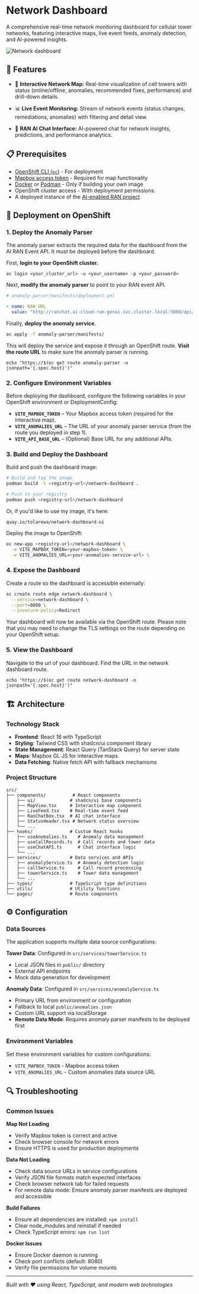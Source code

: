 # Network Dashboard

A comprehensive real-time network monitoring dashboard for cellular tower networks, featuring interactive maps, live event feeds, anomaly detection, and AI-powered insights.

![Network dashboard](img/dashboard-ui.png "Screenshow of network dashboard")

## 🌟 Features

 - 📡 **Interactive Network Map:** Real-time visualization of cell towers with status (online/offline, anomalies, recommended fixes, performance) and drill-down details.

- 📊 **Live Event Monitoring:** Stream of network events (status changes, remediations, anomalies) with filtering and detail view.

- 🤖 **RAN AI Chat Interface:** AI-powered chat for network insights, predictions, and performance analytics.

## 📋 Prerequisites

- [OpenShift CLI (`oc`)](https://docs.openshift.com/container-platform/latest/cli_reference/openshift_cli/getting-started-cli.html) - For deployment
- [Mapbox access token](https://www.mapbox.com/) - Required for map functionality  
- [Docker](https://docs.docker.com/get-docker/) or [Podman](https://podman.io/getting-started/installation) - Only if building your own image
- OpenShift cluster access - With deployment permissions
- A deployed instance of the [AI-enabled RAN project](https://github.com/rh-ssa-demos/agentic-ai-enabled-ran/tree/main)

## 🚀 Deployment on OpenShift

### 1. Deploy the Anomaly Parser
The anomaly parser extracts the required data for the dashboard from the AI RAN Event API. It must be deployed before the dashboard.

First, **login to your OpenShift cluster.**

```
oc login <your_cluster_url> -u <your_username> -p <your_password>
```

Next, **modify the anomaly parser** to point to your RAN event API.

```yml
# anomaly-parser/manifests/deployment.yml

- name: RAW_URL
  value: "http://ranchat.ai-cloud-ran-genai.svc.cluster.local:5000/api/events"
```

Finally, **deploy the anomaly service**.
```bash
oc apply -f anomaly-parser/manifests/
```

This will deploy the service and expose it through an OpenShift route. **Visit the route URL** to make sure the anomaly parser is running.

```
echo "https://$(oc get route anomaly-parser -o jsonpath='{.spec.host}')"
```

### 2. Configure Environment Variables
Before deploying the dashboard, configure the following variables in your OpenShift environment or DeploymentConfig:

- **`VITE_MAPBOX_TOKEN`** – Your Mapbox access token (required for the interactive map).
- **`VITE_ANOMALIES_URL`** – The URL of your anomaly parser service (from the route you deployed in step 1).
- **`VITE_API_BASE_URL`** – (Optional) Base URL for any additional APIs.

### 3. Build and Deploy the Dashboard
Build and push the dashboard image:
```bash
# Build and tag the image
podman build -t <registry-url>/network-dashboard .

# Push to your registry
podman push <registry-url>/network-dashboard
```
Or, if you'd like to use my image, it's here:

```
quay.io/tolarewa/network-dashboard-ui
```

Deploy the image to OpenShift:
```bash
oc new-app <registry-url>/network-dashboard \
  -e VITE_MAPBOX_TOKEN=<your-mapbox-token> \
  -e VITE_ANOMALIES_URL=<your-anomalies-service-url> \
```

### 4. Expose the Dashboard
Create a route so the dashboard is accessible externally:
```bash
oc create route edge network-dashboard \
  --service=network-dashboard \
  --port=8080 \
  --insecure-policy=Redirect
```

Your dashboard will now be available via the OpenShift route. Please note that you may need to change the TLS settings on the route depending on your OpenShift setup.

### 5. View the Dashboard
Navigate to the url of your dashboard. Find the URL in the network dashboard route.

```
echo "https://$(oc get route network-dashboard -o jsonpath='{.spec.host}')"
```

## 🏗️ Architecture

### Technology Stack
- **Frontend**: React 18 with TypeScript
- **Styling**: Tailwind CSS with shadcn/ui component library
- **State Management**: React Query (TanStack Query) for server state
- **Maps**: Mapbox GL JS for interactive maps
- **Data Fetching**: Native fetch API with fallback mechanisms

### Project Structure
```
src/
├── components/          # React components
│   ├── ui/             # shadcn/ui base components
│   ├── MapView.tsx     # Interactive map component
│   ├── LiveFeed.tsx    # Real-time event feed
│   ├── RanChatBox.tsx  # AI chat interface
│   ├── StatusHeader.tsx # Network status overview
│   └── ...
├── hooks/              # Custom React hooks
│   ├── useAnomalies.ts    # Anomaly data management
│   ├── useCallRecords.ts  # Call records and tower data
│   ├── useChatAPI.ts      # Chat interface logic
│   └── ...
├── services/           # Data services and APIs
│   ├── anomalyService.ts  # Anomaly detection logic
│   ├── callService.ts     # Call record processing
│   ├── towerService.ts    # Tower data management
│   └── ...
├── types/              # TypeScript type definitions
├── utils/              # Utility functions
└── pages/              # Route components
```

## ⚙️ Configuration

### Data Sources
The application supports multiple data source configurations:

**Tower Data**: Configured in `src/services/towerService.ts`
- Local JSON files in `public/` directory
- External API endpoints
- Mock data generation for development

**Anomaly Data**: Configured in `src/services/anomalyService.ts`
- Primary URL from environment or configuration
- Fallback to local `public/anomalies.json`
- Custom URL support via localStorage
- **Remote Data Mode**: Requires anomaly parser manifests to be deployed first

### Environment Variables
Set these environment variables for custom configurations:
- `VITE_MAPBOX_TOKEN` - Mapbox access token
- `VITE_ANOMALIES_URL` - Custom anomalies data source URL


## 🔍 Troubleshooting

### Common Issues

**Map Not Loading**
- Verify Mapbox token is correct and active
- Check browser console for network errors
- Ensure HTTPS is used for production deployments

**Data Not Loading**
- Check data source URLs in service configurations
- Verify JSON file formats match expected interfaces
- Check browser network tab for failed requests
- For remote data mode: Ensure anomaly parser manifests are deployed and accessible

**Build Failures**
- Ensure all dependencies are installed: `npm install`
- Clear node_modules and reinstall if needed
- Check TypeScript errors: `npm run lint`

**Docker Issues**
- Ensure Docker daemon is running
- Check port conflicts (default: 8080)
- Verify file permissions for volume mounts

---

*Built with ❤️ using React, TypeScript, and modern web technologies*